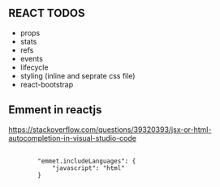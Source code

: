 ## REACT TODOS
* props
* stats
* refs
* events
* lifecycle
* styling (inline and seprate css file)
* react-bootstrap

## Emment in reactjs
https://stackoverflow.com/questions/39320393/jsx-or-html-autocompletion-in-visual-studio-code

<pre>
    <code>
        "emmet.includeLanguages": {
            "javascript": "html"
        }
    </code>
</pre>